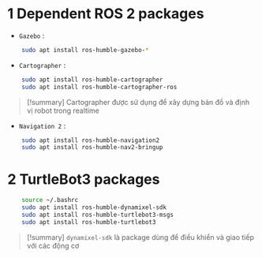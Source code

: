 # 1 Dependent ROS 2 packages
- `Gazebo` :
```bash
	sudo apt install ros-humble-gazebo-*
```
- `Cartographer` : 
```bash
	sudo apt install ros-humble-cartographer
	sudo apt install ros-humble-cartographer-ros
```

> [!summary] Cartographer được sử dụng để xây dựng bản đồ và định vị robot trong realtime

- `Navigation 2` : 
```bash
	sudo apt install ros-humble-navigation2
	sudo apt install ros-humble-nav2-bringup
```
# 2 TurtleBot3 packages
```bash
	source ~/.bashrc
	sudo apt install ros-humble-dynamixel-sdk
	sudo apt install ros-humble-turtlebot3-msgs
	sudo apt install ros-humble-turtlebot3
```

> [!summary] `dynamixel-sdk` là package dùng để điều khiển và giao tiếp với các động cơ



